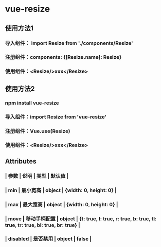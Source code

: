 # vue-resize

## 使用方法1
### 导入组件： import Resize from './components/Resize'
### 注册组件：components: {[Resize.name]: Resize}
### 使用组件：\<Resize/\>xxx\</Resize\>

## 使用方法2
### npm install vue-resize
### 导入组件：import Resize from 'vue-resize'
### 注册组件：Vue.use(Resize)
### 使用组件：\<Resize/\>xxx\</Resize\>

## Attributes
### | 参数 | 说明 | 类型 | 默认值 |
### | min | 最小宽高 | object | {width: 0, height: 0} |
### | max | 最大宽高 | object | {width: 0, height: 0} |
### | move | 移动手柄配置 | object | {t: true, l: true, r: true, b: true, tl: true, tr: true, bl: true, br: true} |
### | disabled | 是否禁用 | object | false |
